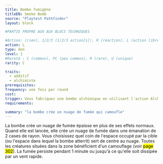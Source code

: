 ```yaml
---
title: Bombe fumigène
titleEN: Smoke Bomb
source: "Playtest Pathfinder"
layout: block

#PARTIE PROPRE AUX AUX BLOCS TECHNIQUES

#Action: (rien), 1/2/3 (1/2/3 action[s]), R (réaction), L (action libre)
action: L
type: don
level: 1
#Rareté : C (commun), PC (peu commun), R (rare), U (unique)
rarity: C

traits:
  - additif
  - alchimiste
prerequisites:
frequency: une fois par round
cost:
trigger: Vous fabriquez une bombe alchimique en utilisant l'action Alchimie rapide.
requirements:

summary: "la bombe crée un nuage de fumée qui camoufle"
---
```


La bombe crée un nuage de fumée épaisse en plus de ses effets normaux. Quand elle est lancée, elle crée un nuage de fumée dans une émanation de 2 cases de rayon. Vous choisissez quel coin de l'espace occupé par la cible (ou l'espace dans lequel la bombe atterrit) sert de centre au nuage. Toutes les créatures situées dans la zone bénéficient d'un camouflage (voir <mark>page 302</mark>). La fumée persiste pendant 1 minute ou jusqu'à ce qu'elle soit dissipée par un vent rapide.
